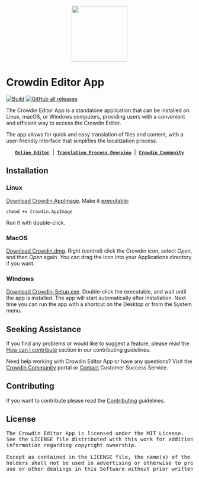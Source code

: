 <p align="center">
  <picture>
    <source media="(prefers-color-scheme: dark)" srcset="https://support.crowdin.com/assets/logos/symbol/png/crowdin-symbol-cWhite.png">
    <source media="(prefers-color-scheme: light)" srcset="https://support.crowdin.com/assets/logos/symbol/png/crowdin-symbol-cDark.png">
    <img width="150" height="150" src="https://support.crowdin.com/assets/logos/symbol/png/crowdin-symbol-cDark.png">
  </picture>
</p>

# Crowdin Editor App

[![Build](https://github.com/crowdin/editor-app/actions/workflows/build.yml/badge.svg)](https://github.com/crowdin/editor-app/actions/workflows/build.yml)
[![GitHub all releases](https://img.shields.io/github/downloads/crowdin/editor-app/total?cacheSeconds=500)](https://github.com/crowdin/editor-app/releases)

The Crowdin Editor App is a standalone application that can be installed on Linux, macOS, or Windows computers, providing users with a convenient and efficient way to access the Crowdin Editor.

The app allows for quick and easy translation of files and content, with a user-friendly interface that simplifies the localization process.

<div align="center">

[**`Online Editor`**](https://support.crowdin.com/online-editor/) &nbsp;|&nbsp;
[**`Translation Process Overview`**](https://support.crowdin.com/translation-process-overview/) &nbsp;|&nbsp;
[**`Crowdin Community`**](https://community.crowdin.com/)

</div>

## Installation

### Linux

[Download Crowdin.AppImage](https://github.com/crowdin/editor-app/releases/latest/download/Crowdin.AppImage).
Make it [executable](https://discourse.appimage.org/t/how-to-run-an-appimage/80):
```console
chmod +x Crowdin.AppImage
```
Run it with double-click.

### MacOS

[Download Crowdin.dmg](https://github.com/crowdin/editor-app/releases/latest/download/Crowdin.dmg). Right (control) click the Crowdin icon, select _Open_, and then _Open_ again. You can drag the icon into your Applications directory if you want.

### Windows

[Download Crowdin-Setup.exe](https://github.com/crowdin/editor-app/releases/latest/download/Crowdin-Setup.exe). Double-click the executable, and wait until the app is installed. The app will start automatically after installation. Next time you can run the app with a shortcut on the Desktop or from the System menu.

## Seeking Assistance

If you find any problems or would like to suggest a feature, please read the [How can I contribute](/CONTRIBUTING.md#how-can-i-contribute) section in our contributing guidelines.

Need help working with Crowdin Editor App or have any questions? Visit the [Crowdin Community](https://community.crowdin.com/) portal or [Contact](https://crowdin.com/contacts) Customer Success Service.

## Contributing

If you want to contribute please read the [Contributing](/CONTRIBUTING.md) guidelines.

## License

<pre>
The Crowdin Editor App is licensed under the MIT License.
See the LICENSE file distributed with this work for additional
information regarding copyright ownership.

Except as contained in the LICENSE file, the name(s) of the above copyright
holders shall not be used in advertising or otherwise to promote the sale,
use or other dealings in this Software without prior written authorization.
</pre>
